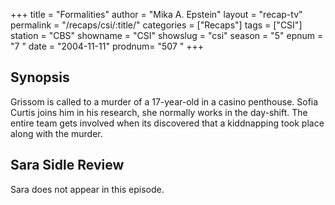 +++
title = "Formalities"
author = "Mika A. Epstein"
layout = "recap-tv"
permalink = "/recaps/csi/:title/"
categories = ["Recaps"]
tags = ["CSI"]
station = "CBS"
showname = "CSI"
showslug = "csi"
season = "5"
epnum = "7 "
date = "2004-11-11"
prodnum= "507 "
+++

## Synopsis

Grissom is called to a murder of a 17-year-old in a casino penthouse. Sofia Curtis joins him in his research, she normally works in the day-shift. The entire team gets involved when its discovered that a kiddnapping took place along with the murder.

## Sara Sidle Review

Sara does not appear in this episode.